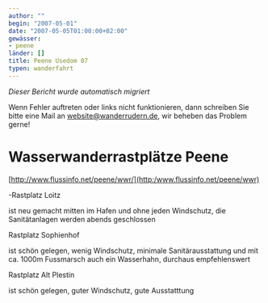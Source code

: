 ```yaml
---
author: ""
begin: "2007-05-01"
date: "2007-05-05T01:00:00+02:00"
gewässer:
- peene
länder: []
title: Peene Usedom 07
typen: wanderfahrt
---
```



*Dieser Bericht wurde automatisch migriert*

Wenn Fehler auftreten oder links nicht funktionieren, dann schreiben Sie bitte eine Mail an website@wanderrudern.de, wir beheben das Problem gerne!



# Wasserwanderrastplätze Peene


[http://www.flussinfo.net/peene/wwr/](http:/www.flussinfo.net/peene/wwr)

-Rastplatz Loitz

ist neu gemacht mitten im Hafen und ohne jeden Windschutz, die Sanitätanlagen werden abends geschlossen

Rastplatz Sophienhof

ist schön gelegen, wenig Windschutz, minimale Sanitärausstattung und mit ca. 1000m Fussmarsch auch ein Wasserhahn, durchaus empfehlenswert

Rastplatz Alt Plestin

ist schön gelegen, guter Windschutz, gute Ausstatttung
